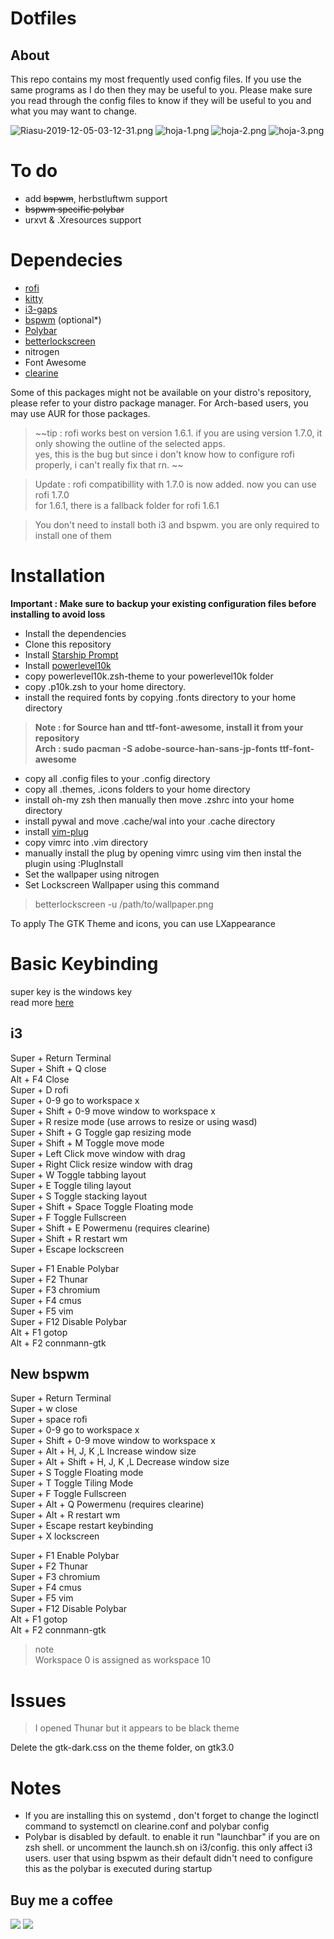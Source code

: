 # Dotfiles
## About

This repo contains my most frequently used config files. If you use the same programs as I do then they may be useful to you. Please make sure you read through the config files to know if they will be useful to you and what you may want to change.

![Riasu-2019-12-05-03-12-31.png](https://i.postimg.cc/xdNgPWzB/Riasu-2019-12-05-03-12-31.png) 
![hoja-1.png](https://i.postimg.cc/qR17fgd5/hoja-1.png)
![hoja-2.png](https://i.postimg.cc/q7hfBRnF/hoja-2.png)
![hoja-3.png](https://i.postimg.cc/T2cs6mFw/hoja-3.png)

# To do
* add ~~bspwm~~, herbstluftwm support
* ~~bspwm specific polybar~~
* urxvt & .Xresources support

# Dependecies
 * [rofi](https://github.com/davatorium/rofi)
 * [kitty](https://github.com/kovidgoyal/kitty)
 * [i3-gaps](https://github.com/Airblader/i3)
 * [bspwm](https://github.com/baskerville/bspwm) (optional*)
 * [Polybar](https://github.com/polybar/polybar)
 * [betterlockscreen](https://github.com/pavanjadhaw/betterlockscreen)   
 * nitrogen 
 * Font Awesome
 * [clearine](https://github.com/okitavera/clearine)
 
  Some of this packages might not be available on your distro's repository, please refer to your distro package manager.
  For Arch-based users, you may use AUR for those packages.
  
  > ~~tip : rofi works best on version 1.6.1. if you are using version 1.7.0, it only showing the outline of the selected apps.      
  > yes, this is the bug but since i don't know how to configure rofi properly, i can't really fix that rn. ~~         
  
  > Update : rofi compatibillity with 1.7.0 is now added. now you can use rofi 1.7.0      
  > for 1.6.1, there is a fallback folder for rofi 1.6.1



  > You don't need to install both i3 and bspwm. you are only required to install one of them

# Installation

**Important : Make sure to backup your existing configuration files before installing to avoid loss**     

* Install the dependencies
* Clone this repository
* Install [Starship Prompt](https://starship.rs/)
* Install [powerlevel10k](https://github.com/romkatv/powerlevel10k)
* copy powerlevel10k.zsh-theme to your powerlevel10k folder
* copy .p10k.zsh to your home directory.
* install the required fonts by copying .fonts directory to your home directory      
> **Note : for Source han and ttf-font-awesome, install it from your repository**          
> **Arch : sudo pacman -S adobe-source-han-sans-jp-fonts ttf-font-awesome**
* copy all .config files to your .config directory
* copy all .themes, .icons folders to your home directory
* install oh-my zsh then manually then move .zshrc into your home directory
* install pywal and move .cache/wal into your .cache directory
* install [vim-plug](https://github.com/junegunn/vim-plug)
* copy vimrc into .vim directory
* manually install the plug by opening vimrc using vim then instal the plugin using :PlugInstall   
* Set the wallpaper using nitrogen  
* Set Lockscreen Wallpaper using this command      
> betterlockscreen -u /path/to/wallpaper.png

To apply The GTK Theme and icons, you can use LXappearance    

# Basic Keybinding

super key is the windows key      
read more [here](https://en.wikipedia.org/wiki/Super_key_(keyboard_button))

## i3     
Super + Return Terminal     
Super + Shift + Q close     
Alt + F4 Close      
Super + D rofi     
Super + 0-9 go to workspace x     
Super + Shift + 0-9 move window to workspace x     
Super + R resize mode (use arrows to resize or using wasd)     
Super + Shift + G Toggle gap resizing mode     
Super + Shift + M Toggle move mode        
Super + Left Click move window with drag     
Super + Right Click resize window with drag    
Super + W Toggle tabbing layout       
Super + E Toggle tiling layout     
Super + S Toggle stacking layout     
Super + Shift + Space Toggle Floating mode     
Super + F Toggle Fullscreen     
Super + Shift + E Powermenu (requires clearine)     
Super + Shift + R restart wm     
Super + Escape lockscreen    

Super + F1 Enable Polybar     
Super + F2 Thunar    
Super + F3 chromium     
Super + F4 cmus      
Super + F5 vim     
Super + F12 Disable Polybar     
Alt + F1 gotop      
Alt + F2 connmann-gtk     
 

## New bspwm

Super + Return Terminal     
Super + w close     
Super + space rofi     
Super + 0-9 go to workspace x     
Super + Shift + 0-9 move window to workspace x     
Super + Alt + H, J, K ,L Increase window size       
Super + Alt + Shift + H, J, K ,L Decrease window size    
Super + S Toggle Floating mode     
Super + T Toggle Tiling Mode     
Super + F Toggle Fullscreen     
Super + Alt + Q Powermenu (requires clearine)      
Super + Alt + R restart wm     
Super + Escape restart keybinding     
Super + X lockscreen     

Super + F1 Enable Polybar     
Super + F2 Thunar    
Super + F3 chromium     
Super + F4 cmus      
Super + F5 vim     
Super + F12 Disable Polybar     
Alt + F1 gotop      
Alt + F2 connmann-gtk     


>note     
>Workspace 0 is assigned as workspace 10

# Issues
> I opened Thunar but it appears to be black theme        

Delete the gtk-dark.css on the theme folder, on gtk3.0


# Notes
* If you are installing this on systemd , don't forget to change the loginctl
 command to systemctl on clearine.conf and polybar config
* Polybar is disabled by default. to enable it run "launchbar" if you are on zsh shell. or uncomment the launch.sh on i3/config. this only affect i3 users. user that using bspwm as their default didn't need to configure this as the polybar is executed during startup



## Buy me a coffee
<a href="https://www.paypal.me/zatiel"><img src="https://img.shields.io/badge/don-paypal-blue"></a> <a href="https://www.patreon.com/zatiel"><img src="https://img.shields.io/badge/don-patreon-ff69b4"> 
